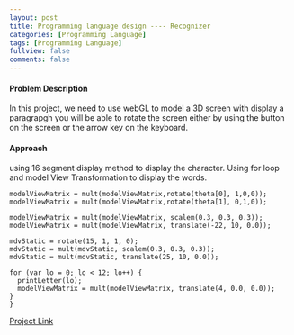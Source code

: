 ```yaml
---
layout: post
title: Programming language design ---- Recognizer
categories: [Programming Language]
tags: [Programming Language]
fullview: false
comments: false
---
```


#### Problem Description
In this project, we need to use webGL to model a 3D screen with display a paragrapgh you will be able to rotate the screen either by using the button on the screen or the arrow key on the keyboard.

#### Approach
using 16 segment display method to display the character. Using for loop and model View Transformation to display the words.
```
modelViewMatrix = mult(modelViewMatrix,rotate(theta[0], 1,0,0));
modelViewMatrix = mult(modelViewMatrix,rotate(theta[1], 0,1,0));

modelViewMatrix = mult(modelViewMatrix, scalem(0.3, 0.3, 0.3));
modelViewMatrix = mult(modelViewMatrix, translate(-22, 10, 0.0));

mdvStatic = rotate(15, 1, 1, 0);
mdvStatic = mult(mdvStatic, scalem(0.3, 0.3, 0.3));
mdvStatic = mult(mdvStatic, translate(25, 10, 0.0));

for (var lo = 0; lo < 12; lo++) {
  printLetter(lo);
  modelViewMatrix = mult(modelViewMatrix, translate(4, 0.0, 0.0));
}
}
```
[Project Link](https://scao7.github.io/cs435/project3/modeling.html)
